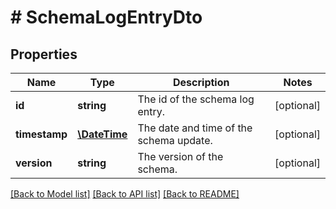 # # SchemaLogEntryDto

## Properties

Name | Type | Description | Notes
------------ | ------------- | ------------- | -------------
**id** | **string** | The id of the schema log entry. | [optional] 
**timestamp** | [**\DateTime**](\DateTime.md) | The date and time of the schema update. | [optional] 
**version** | **string** | The version of the schema. | [optional] 

[[Back to Model list]](../../README.md#documentation-for-models) [[Back to API list]](../../README.md#documentation-for-api-endpoints) [[Back to README]](../../README.md)


